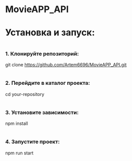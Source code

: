 # MovieAPP_API

# Установка и запуск:
#
### 1. Клонируйте репозиторий:


   git clone https://github.com/Artem6696/MovieAPP_API.git
#
### 2. Перейдите в каталог проекта:


  cd your-repository

#
### 3. Установите зависимости:


   npm install

#
### 4. Запустите проект:


   npm run start
